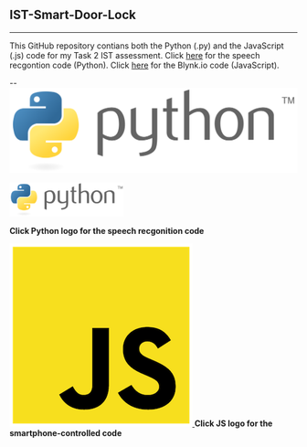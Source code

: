 ## IST-Smart-Door-Lock
___

This GitHub repository contians both the Python (.py) and the JavaScript (.js) code for my Task 2 IST assessment.
Click [here](https://github.com/nexuspcs/IST-Smart-Door-Lock/blob/main/speechRecgontion.py) for the speech recgontion code (Python).
Click [here](https://github.com/nexuspcs/IST-Smart-Door-Lock/blob/main/doorlock.js) for the Blynk.io code (JavaScript).

--
[![](imgs/python.png)
]()


[<img src="imgs/python.png" alt="python" width="200"/>
](https://github.com/nexuspcs/IST-Smart-Door-Lock/blob/main/speechRecgontion.py)


**Click Python logo for the speech recgonition code**

[![](imgs/js.png)
](https://github.com/nexuspcs/IST-Smart-Door-Lock/blob/main/doorlock.js)**Click JS logo for the smartphone-controlled code**